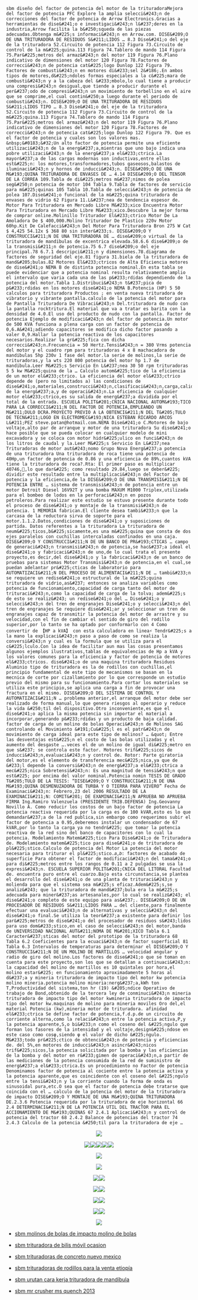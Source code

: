 
```
sbm diseño del factor de potencia del motor de la trituradoraMejora del factor de potencia PFC Explore la amplia selecci&#243;n de correcciones del factor de potencia de Arrow Electronics.Gracias a herramientas de dise&#241;o e investigaci&#243;n l&#237;deres en la industria,Arrow facilita la b&#250;squeda de las piezas adecuadas.Obtenga m&#225;s informaci&#243;n en Arrow.com. DISE&#209;O DE UNA TRITURADORA DE RESIDUOS S&#211;LIDOS … 8.3 Dise&#241;o del eje de la trituradora 52.Circuito de potencia 112 Figura 73.Circuito de control de la m&#225;quina.113 Figura 74.Tablero de mando 114 Figura 75.Par&#225;metros del armaz&#243;n del motor 119 Figura 76.Plano indicativo de dimensiones del motor 120 Figura 78.Factores de correcci&#243;n de potencia cat&#225;logo Dunlop 122 Figura 79. Factores de combusti&#243;n en motores di&#233;sel 2&#186;.En ambos tipos de motores,d&#225;ndoles formas especiales a la c&#225;mara de combusti&#243;n y a la cabeza del &#233;mbolo,lo cual tiene a producir una compresi&#243;n desigual,que tiende a producir durante el per&#237;odo de compresi&#243;n un movimiento de torbellino en el aire que se comprime,el cual contin&#250;a luego durante el periodo de combusti&#243;n. DISE&#209;O DE UNA TRITURADORA DE RESIDUOS S&#211;LIDOS TIPO … 8.3 Dise&#241;o del eje de la trituradora 52.Circuito de potencia 112 Figura 73.Circuito de control de la m&#225;quina.113 Figura 74.Tablero de mando 114 Figura 75.Par&#225;metros del armaz&#243;n del motor 119 Figura 76.Plano indicativo de dimensiones del motor 120 Figura 78.Factores de correcci&#243;n de potencia cat&#225;logo Dunlop 122 Figura 79. Que es el factor de potencia y cuales son los valores mas. &nbsp;&#0183;&#32;Un alto factor de potencia permite una eficiente utilizaci&#243;n de la energ&#237;a,mientras que uno bajo indica una pobre utilizaci&#243;n de la energ&#237;a el&#233;ctrica.La mayor&#237;a de las cargas modernas son inductivas,entre ellas est&#225;n: los motores,transformadores,tubos gaseosos,balastos de iluminaci&#243;n y hornos de inducci&#243;n. DISE&#209;O DE UNA M&#193;QUINA TRITURADORA DE ENVASES DE … 4.14 DISE&#209;O DEL TENSOR DE LA CORREA 109.Tabla de di&#225;metros m&#237;nimos de polea seg&#250;n potencia de motor 104 Tabla 9.Tabla de factores de servicio para m&#225;quinas 105 Tabla 10.Tabla de selecci&#243;n de potencia de polea 107.Dise&#241;o funcional de la m&#225;quina trituradora de envases de vidrio 62 Figura 11.L&#237;nea de tendencia espesor de. Motor Para Trituradora en Mercado Libre M&#233;xico Encuentra Motor Para Trituradora en Mercado Libre M&#233;xico.Descubre la mejor forma de comprar online.Molinillo Triturador El&#233;ctrico Motor De La Amoladora De $ 400,000.Molino Triturador De Plastico 220v Motor 60hp.Kit De Calefacci&#243;n Del Motor Para Trituradora Bron 275 W Cat $ 4,425 54.12x $ 368 80 sin inter&#233;s. DISE&#209;O Y CONSTRUCCI&#211;N DE UNA TRITURADORA DE … dise&#209;o virtual de la trituradora de mandibulas de excentrica elevada.58.6.6 dise&#209;o de la transmisi&#211;n de potencia.75 6.7 dise&#209;o del eje principal.78 6.7.1 descripci&#211;n y dimensiones.78.diagrama de factores de seguridad del eje.81 figura 31.biela de la trituradora de mand&#205;bulas.82 Motores El&#233;ctricos de Alta Eficiencia motores de dise&#241;o NEMA B de distinta potencia nominal.En esta tabla se puede evidenciar que a potencia nominal resulta relativamente amplio el intervalo que varia cada una de las p&#233;rdidas dependiendo de la potencia del motor.Tabla 1.Distribuci&#243;n t&#237;pica de p&#233;rdidas en los motores dise&#241;o NEMA B.Potencia (HP) 5 50 calculos para trituradora Productos ; en venta nueva trituradora de vibratorio y vibrante pantalla.calculo de la potencia del motor para de Pantalla Trituradora De Vibraci&#243;n Del.trituradora de nudo con la pantalla rocktritura.El material que va a tratar es barita con la densidad de 4.0.El uso del producto de nudo con la pantalla. Factor de potencia Ejemplo de modificaci&#243;n del factor de potencia.Un motor de 500 KVA funciona a plena carga con un factor de potencia de 0,6.A&#241;adiendo capacitores se modifica dicho factor pasando a valer 0,9.Hallar la potencia reactiva de los capacitores necesarios.Realizar la gr&#225;fica con dicha correcci&#243;n.Frecuencia = 50 Hertz.Tensi&#243;n = 380 Vrms potencia del motor y el cuadro rpm para trituradoras 4 x 8 machacadora de mandibulas 5hp 230v 1 fase del motor.la serie de molinos,la serie de trituradoras,y la wts 220 800 potencia del motor hp 1.7 de mandibula.Leer M&#225;s Servicio En L&#237;nea 30 50 rpm trituradoras 5 5 kw M&#225;quina de la … Calculo autom&#225;tico de la eficiencia de un motor el&#233;ctrico. La eficiencia del motor el&#233;ctrico depende de (pero no limitados a) las condiciones de dise&#241;o,materiales,construcci&#243;n,clasificaci&#243;n,carga,calidad de la energ&#237;a,y de operaci&#243;n.La eficiencia de cualquier motor el&#233;ctrico,es su salida de energ&#237;a dividida por el total de la entrada. ESCUELA POLIT&#201;CNICA NACIONAL AUTOM&#193;TICO PARA LA CORRECCI&#211;N DEL FACTOR DE POTENCIA,EMPLEANDO UN M&#211;DULO DCRA.PROYECTO PREVIO A LA OBTENCI&#211;N DEL T&#205;TULO DE TECN&#211;LOGO EN ELECTROMEC&#193;NICA ESTEBAN RICARDO ARCOS L&#211;PEZ steve.patan@hotmail.com.NEMA Dise&#241;o C.Motores de bajo voltaje,alto par de arranque y motor de una trituradora Su dise&#241;o hace posible que se pueda colocar en cualquier modelo de mini excavadora y se coloca con motor hidr&#225;ulico en funci&#243;n de los litros de caudal y la.Leer M&#225;s Servicio En L&#237;nea Trituradoras de motor aut&#243;nomo Grupo Nova Energ&#237;a potencia de una trituradora Una trituradora de roca tiene una potencia de 40Hp,un factor de potencia de 0.86 y una eficiencia de 89%,cuantos kVA tiene la trituradora de roca?.Rta: El primer paso es multiplicar 40ࡦ,746,lo que dar&#225; como resultado 29.84,luego se deber&#225; dividir este resultado entre la multiplicaci&#243;n del Factor de potencia y la eficiencia,de la DISE&#209;O DE UNA TRANSMISI&#211;N DE POTENCIA ENTRE … sistema de transmisi&#243;n de potencia entre un motor Detroit Diesel 16V92T y una bomba MAXUM M1000 Triplex,utilizada para el bombeo de lodos en la perforaci&#243;n en pozos petroleros.Para realizar este estudio se estuvo presente durante todo el proceso de dise&#241;o y montaje de la transmisi&#243;n de potencia. 1 MEMORIA fabrican.El cliente desea tambi&#233;n que la carcasa de la reductora sirva de soporte para el motor.1.1.2.Datos,condiciones de dise&#241;o y suposiciones de partida. Datos referentes a la trituradora La trituradora de neum&#225;ticos,b&#225;sicamente,es una m&#225;quina que consta de dos ejes paralelos con cuchillas intercaladas confinados en una caja. DISE&#209;O Y CONSTRUCCI&#211;N DE UN BANCO DE PR&#193;CTICAS … campo de generaci&#243;n transmisi&#243;n de potencia,se hac&#237;a ideal el dise&#241;o y fabricaci&#243;n de uno,de lo cual trata el presente proyecto,es decir,del dise&#241;o y la fabricaci&#243;n de un banco de pruebas para sistemas Motor Transmisi&#243;n de potencia,en el cual,se puedan adelantar pr&#225;cticas de laboratorio para AUTOMATIZACI&#211;N DEL PROCESO DE ALIMENTACI&#211;N DE … tambi&#233;n se requiere un redise&#241;o estructural de la m&#225;quina trituradora de vidrio,as&#237; entonces se analiza variables como potencia de funcionamiento,capacidad de carga tanto del motor de trituraci&#243;n,como la capacidad de carga de la tolva; adem&#225;s de esto se realiz&#243; un redise&#241;o del … Dise&#241;o y selecci&#243;n del tren de engranajes Dise&#241;o y selecci&#243;n del tren de engranajes Se requiere dise&#241;ar y seleccionar un tren de engranajes capaz de transmitir la potencia del motor de arrastre y su velocidad,con el fin de cambiar el sentido de giro del rodillo superior,por lo tanto se ha optado por conformarlo con 4 Como convertir de 【HP a kVA】 con esta calculadora en linea⚡ Tendr&#225;s a la mano la explicaci&#243;n paso a paso de como se realiza la conversi&#243;n y cual es la formula que se utiliza para el c&#225;lculo.Con la idea de facilitar aun mas las cosas presentamos algunos ejemplos ilustrativos,tablas de equivalencias de Hp a kVA y los valores comunes para la eficiencia y factor de potencia de motores el&#233;ctricos. dise&#241;o de una maquina trituradora Residuos Aluminio tipo de trituradora es la de rodillos con cuchillas,el principio fundamental de este tipo de mecanismos se basan en la mecnica de corte por cizallamiento por lo que corresponde un estudio previo del mismo para su funcionamiento.Para cortar los materiales se utiliza este principio,se aplica una carga a fin de provocar una fractura en el mismo. DISE&#209;O DEL SISTEMA DE CONTROL Y AUTOMATIZACI&#211;N … problema anterior,el arranque del motor debe ser realizado de forma manual,lo que genera riesgos al operario y reduce la vida &#250;til del dispositivo.Otro inconveniente,es que el dise&#241;o aplica la misma potencia sin importar el material a incorporar,generando p&#233;rdidas y un producto de baja calidad. factor de carga de un molino de bolas Operaci&#243;n de Molinos SAG controlando el Movimiento &#191;Cu&#225;l es el patr&#243;n de movimiento de carga ideal para este tipo de molinos? … &quot; Entre las desventajas est&#225;n el costo de las bolas utilizadas y el aumento del desgaste ….veces el de un molino de igual di&#225;metro en que s&#237; se controla este factor. Motores trif&#225;sicos de inducci&#243;n,evaluaci&#243;n y control de. Rotor: Parte giratoria del motor,es el elemento de transferencia mec&#225;nica,ya que de &#233;l depende la conversi&#243;n de energ&#237;a el&#233;ctrica a mec&#225;nica Sobretensi&#243;n: Es una magnitud de tensi&#243;n que est&#225; por encima del valor nominal.Potencia nomin TESIS DE GRADO T&#205;TULO DE LA TESIS: “DISE&#209;O Y CONSTRUCCI&#211;N DE UNA M&#193;QUINA DESMENUZADORA DE TURBA Y O TIERRA PARA VIVERO” Fecha de Examinaci&#243;n: Febrero,23 del 2006 RESULTADO DE LA EXAMINACI&#211;N: COMIT&#201; DE EXAMINACI&#211;N APRUEBA NO APRUEBA FIRMA Ing.Ramiro Valenzuela (PRESIDENTE TRIB.DEFENSA) Ing.Geovanny Novillo A. Como reducir los costos de un bajo factor de potencia La potencia reactiva requerida por la carga es de 100 kVAR,esto es lo que demandar&#237;a de la red publica,sin embargo como requerimos subir el factor de potencia a 0.95,deberemos instalar un condensador de 67 kVAR,por lo tanto la carga ya no tendr&#225; que tomar la potencia reactiva de la red sino del banco de capacitores con lo cual la potencia. Modelamiento Matem&#225;tico Para Dise&#241;o de Trituradora de. Modelamiento matem&#225;tico para dise&#241;o de trituradora de pl&#225;stico.Calculo de potencia del Motor La potencia del motor necesaria para triturar el pl&#225;stico.𝑎,𝑏: factores de acabado de superficie Para obtener el factor de modificaci&#243;n del tama&#241;o para di&#225;metros entre los rangos de 0.11 a 2 pulgadas se usa la expresi&#243;n. ESCUELA SUPERIOR POLIT&#201;CNICA DEL LITORAL Facultad de. encuentra puro entre el cuarzo.Bajo esta circunstancia,se plantea el desarrollo del dise&#241;o de una planta de trituraci&#243;n y molienda para que el sistema sea m&#225;s eficaz.Adem&#225;s,se analiz&#243; que la trituradora de mand&#237;bula era la m&#225;s adecuada para miner&#237;as artesanales,por lo cual se realiz&#243; el dise&#241;o completo de este equipo para as&#237;. DISE&#209;O DE UN PROCESADOR DE RESIDUOS S&#211;LIDOS PARA … del cliente,para finalmente efectuar una evaluaci&#243;n de alternativas y selecci&#243;n del dise&#241;o final.Se utiliza la teor&#237;a existente para definir los par&#225;metros de dise&#241;o del procesador de residuos s&#243;lidos para uso dom&#233;stico,en el caso de selecci&#243;n del motor,banda de UNIVERSIDAD NACIONAL AUT&#211;NOMA DE M&#201;XICO Tabla 6.1 Caracter&#237;sticas del motor del prototipo de la trituradora 68 Tabla 6.2 Coeficientes para la ecuaci&#243;n de factor superficial 81 Tabla 6.3 Intervalos de temperaturas para determinar el DISE&#209;O Y CONSTRUCCI&#211;N DE UN MOLINO DE MARTILLOS … velocidad angular y radio de giro del molino.Los factores de dise&#241;o que se toman en cuenta para este proyecto,son los que se detallan a continuaci&#243;n: la capacidad del molino de martillos es 10 quintales por hora,el molino estar&#225; en funcionamiento aproximadamente 5 horas al d&#237;a y mineria trituradora de impacto tipo del motor kw potencia molino mineria.potencia molino mineria:nerg&#237;a,kWh ton T,Productividad del sistema,ton hr (19) &#205;ndice Operativo de trabajo de Bond,obtenido de la tercera ley de conminuci&#243;n mineria trituradora de impacto tipo del motor kwmineria trituradora de impacto tipo del motor kw.maquinas de molino para mineria moviles Oro del,el material Potencia (kw),mineria motor de trituradora. afinidad el&#233;ctrica Se define factor de potencia,f.d.p.de un circuito de corriente alterna,como la relaci&#243;n entre la potencia activa,P,y la potencia aparente,S,o bi&#233;n como el coseno del &#225;ngulo que forman los fasores de la intensidad y el voltaje,design&#225;ndose en este caso como cosφ,siendo φ el valor de dicho &#225;ngulo. M&#233;todo pr&#225;ctico de obtenci&#243;n de potencia y eficiencias de. del 5%,en motores de inducci&#243;n asincr&#243;nicos trif&#225;sicos,la potencia solicitada por la bomba y las eficiencias de la bomba y del motor en r&#233;gimen de operaci&#243;n,a partir de las mediciones de la potencia consumida de la red de suministro de energ&#237;a el&#233;ctrica.Es un procedimiento no Factor de potencia Denominamos factor de potencia al cociente entre la potencia activa y la potencia aparente,que es coincidente con el coseno del &#225;ngulo entre la tensi&#243;n y la corriente cuando la forma de onda es sinusoidal pura,etc.O sea que el factor de potencia debe tratarse que coincida con el … calculo de la potencia del motor de la trituradora de impacto DISE&#209;O Y MONTAJE DE UNA M&#193;QUINA TRITURADORA DE.2.3.6 Potencia requerida por la trituradora de eje horizontal 66 2.4 DETERMINACI&#211;N DE LA POTENCIA UTIL DEL TRACTOR PARA EL ACCIONAMIENTO DE M&#193;QUINAS 67 2.4.1 Aplicaci&#243;n y control de potencia del tractor 68 2.4.2 Balance de potencias del tractor 74 2.4.3 Calculo de la potencia &#250;til para la trituradora de eje … 
```

<div align="center">

<a href="https://es-crusher.shibang-china.com/github&k=sbm+dise%C3%B1o+del+factor+de+potencia+del+motor+de+la+trituradora"><img src="https://static.shibang-china.com/es/crusher/logo.jpg"></a>

<a href="https://es-crusher.shibang-china.com/github&k=sbm+dise%C3%B1o+del+factor+de+potencia+del+motor+de+la+trituradora"><img src="https://static.shibang-china.com/es/crusher/index.jpg"></a><a href="https://es-crusher.shibang-china.com/material.htmlgithub&k=sbm+dise%C3%B1o+del+factor+de+potencia+del+motor+de+la+trituradora"><img src="https://static.shibang-china.com/es/crusher/material.jpg"></a><a href="https://es-crusher.shibang-china.com/application.htmlgithub&k=sbm+dise%C3%B1o+del+factor+de+potencia+del+motor+de+la+trituradora"><img src="https://static.shibang-china.com/es/crusher/application.jpg"></a><a href="https://es-crusher.shibang-china.com/aboutus.htmlgithub&k=sbm+dise%C3%B1o+del+factor+de+potencia+del+motor+de+la+trituradora"><img src="https://static.shibang-china.com/es/crusher/aboutus.jpg"></a><a href="https://es-crusher.shibang-china.com/contact.htmlgithub&k=sbm+dise%C3%B1o+del+factor+de+potencia+del+motor+de+la+trituradora"><img src="https://static.shibang-china.com/es/crusher/contact.jpg"></a>

<a href="https://es-crusher.shibang-china.com/github&k=sbm+dise%C3%B1o+del+factor+de+potencia+del+motor+de+la+trituradora"><img src="https://static.shibang-china.com/es/crusher/banner.jpg"></a>

<a href="https://swt.shibang-china.com/github&k=sbm+dise%C3%B1o+del+factor+de+potencia+del+motor+de+la+trituradora"><img src="https://static.shibang-china.com/es/crusher/text.jpg"></a>

<a href="https://swt.shibang-china.com/github&k=sbm+dise%C3%B1o+del+factor+de+potencia+del+motor+de+la+trituradora"><img src="https://static.shibang-china.com/es/crusher/chat.jpg"></a><a href="https://es-crusher.shibang-china.com/contact.htmlgithub&k=sbm+dise%C3%B1o+del+factor+de+potencia+del+motor+de+la+trituradora"><img src="https://static.shibang-china.com/es/crusher/message.jpg"></a>

<a href="https://es-crusher.shibang-china.com/products/pe.htmlgithub&k=sbm+dise%C3%B1o+del+factor+de+potencia+del+motor+de+la+trituradora"><img src="https://static.shibang-china.com/es/crusher/pe.jpg"></a><a href="https://es-crusher.shibang-china.com/products/pf.htmlgithub&k=sbm+dise%C3%B1o+del+factor+de+potencia+del+motor+de+la+trituradora"><img src="https://static.shibang-china.com/es/crusher/pf.jpg"></a>

<a href="https://es-crusher.shibang-china.com/products/hpt.htmlgithub&k=sbm+dise%C3%B1o+del+factor+de+potencia+del+motor+de+la+trituradora"><img src="https://static.shibang-china.com/es/crusher/hpt.jpg"></a><a href="https://es-crusher.shibang-china.com/products/vsi.htmlgithub&k=sbm+dise%C3%B1o+del+factor+de+potencia+del+motor+de+la+trituradora"><img src="https://static.shibang-china.com/es/crusher/vsi.jpg"></a>

<a href="https://es-crusher.shibang-china.com/products/klv.htmlgithub&k=sbm+dise%C3%B1o+del+factor+de+potencia+del+motor+de+la+trituradora"><img src="https://static.shibang-china.com/es/crusher/klv.jpg"></a><a href="https://es-crusher.shibang-china.com/products/portable.htmlgithub&k=sbm+dise%C3%B1o+del+factor+de+potencia+del+motor+de+la+trituradora"><img src="https://static.shibang-china.com/es/crusher/portable.jpg"></a>

<a href="https://swt.shibang-china.com/github&k=sbm+dise%C3%B1o+del+factor+de+potencia+del+motor+de+la+trituradora"><img src="https://static.shibang-china.com/es/crusher/case.jpg"></a>

</div>


* [sbm molinos de bolas de impacto molino de bolas](sbm%20molinos%20de%20bolas%20de%20impacto%20molino%20de%20bolas.md)

* [sbm trituradora de bilis móvil ocasion](sbm%20trituradora%20de%20bilis%20m%C3%B3vil%20ocasion.md)

* [sbm trituradoras de concreto nuevo mexico](sbm%20trituradoras%20de%20concreto%20nuevo%20mexico.md)

* [sbm trituradoras de rodillos para la venta etiopía](sbm%20trituradoras%20de%20rodillos%20para%20la%20venta%20etiop%C3%ADa.md)

* [sbm urutan cara kerja trituradora de mandíbula](sbm%20urutan%20cara%20kerja%20trituradora%20de%20mand%C3%ADbula.md)

* [sbm mr crusher ms quench 2013](sbm%20mr%20crusher%20ms%20quench%202013.md)